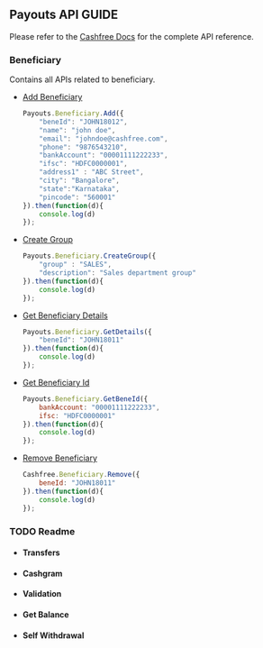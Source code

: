 ## Payouts API GUIDE

Please refer to the [Cashfree Docs](https://docs.cashfree.com/docs/)  for the complete API reference.

### Beneficiary
Contains all APIs related to beneficiary.

- [Add Beneficiary](https://docs.cashfree.com/docs/payout/guide/#add-beneficiary)
    ```js
    Payouts.Beneficiary.Add({
    	"beneId": "JOHN18012", 
    	"name": "john doe",
    	"email": "johndoe@cashfree.com", 
    	"phone": "9876543210", 
    	"bankAccount": "00001111222233", 
    	"ifsc": "HDFC0000001", 
    	"address1" : "ABC Street", 
    	"city": "Bangalore", 
    	"state":"Karnataka", 
    	"pincode": "560001"
    }).then(function(d){
	    console.log(d)
    });
    ```
- [Create Group](https://docs.cashfree.com/docs/payout/guide/#create-beneficiary-group)
    ```js
    Payouts.Beneficiary.CreateGroup({
    	"group" : "SALES", 
    	"description": "Sales department group"
    }).then(function(d){
    	console.log(d)
    });	
    ```
- [Get Beneficiary Details](https://docs.cashfree.com/docs/payout/guide/#get-beneficiary-details)
    ```js
    Payouts.Beneficiary.GetDetails({
    	"beneId": "JOHN18011"
    }).then(function(d){
    	console.log(d)
    });
    ```
- [Get Beneficiary Id](https://docs.cashfree.com/docs/payout/guide/#fetch-beneficiary-id)
    ```js
    Payouts.Beneficiary.GetBeneId({
    	bankAccount: "00001111222233",
	    ifsc: "HDFC0000001"
    }).then(function(d){
    	console.log(d)
    });
    ```
- [Remove Beneficiary](https://docs.cashfree.com/docs/payout/guide/#fetch-beneficiary-id)
    ```js
    Cashfree.Beneficiary.Remove({
    	beneId: "JOHN18011"
    }).then(function(d){
    	console.log(d)
    });
    ```
### TODO Readme
-   #### Transfers
-   #### Cashgram
-   #### Validation
-   #### Get Balance
-   #### Self Withdrawal